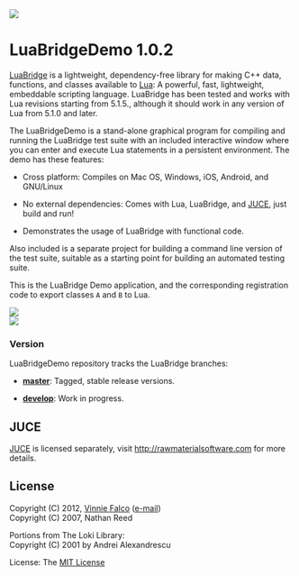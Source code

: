 <a href="http://lua.org">
<img src="http://vinniefalco.github.com/LuaBridgeDemo/powered-by-lua.png">
</a><br>

# LuaBridgeDemo 1.0.2

[LuaBridge][3] is a lightweight, dependency-free library for making C++ data,
functions, and classes available to [Lua][4]: A powerful, fast, lightweight,
embeddable scripting language. LuaBridge has been tested and works with Lua
revisions starting from 5.1.5., although it should work in any version of Lua
from 5.1.0 and later.

The LuaBridgeDemo is a stand-alone graphical program for compiling and running
the LuaBridge  test suite with an included interactive window where you can enter
and execute Lua statements in a persistent environment. The demo has these
features:

- Cross platform: Compiles on Mac OS, Windows, iOS, Android, and GNU/Linux

- No external dependencies: Comes with Lua, LuaBridge, and [JUCE][5], just build and run!

- Demonstrates the usage of LuaBridge with functional code.

Also included is a separate project for building a command line version of
the test suite, suitable as a starting point for building an automated
testing suite.

This is the LuaBridge Demo application, and the corresponding registration code
to export classes `A` and `B` to Lua.

<a href="https://github.com/vinniefalco/LuaBridgeDemo">
<img src="http://vinniefalco.github.com/LuaBridgeDemo/LuaBridgeDemoScreenshot.png">
</a><br>

<a href="https://github.com/vinniefalco/LuaBridgeDemo/downloads">
<img src="http://vinniefalco.github.com/images/ThreeOSDownloadNow.png">
</a><br>

### Version

LuaBridgeDemo repository tracks the LuaBridge branches:

- **[master][6]**: Tagged, stable release versions.

- **[develop][7]**: Work in progress.

## JUCE

[JUCE][5] is licensed separately, visit http://rawmaterialsoftware.com for more
details.

## License

Copyright (C) 2012, [Vinnie Falco][1] ([e-mail][0]) <br>
Copyright (C) 2007, Nathan Reed <br>
  
Portions from The Loki Library: <br>
Copyright (C) 2001 by Andrei Alexandrescu

License: The [MIT License][2]

[0]: mailto:vinnie.falco@gmail.com "Vinnie Falco (Email)"
[1]: http://www.vinniefalco.com "Vinnie Falco"
[2]: http://www.opensource.org/licenses/mit-license.html "The MIT License"
[3]: https://github.com/vinniefalco/LuaBridge "LuaBridge"
[4]: http://lua.org "The Lua Programming Language"
[5]: http://www.rawmaterialsoftware.com "The JUCE Library"
[6]: https://github.com/vinniefalco/LuaBridgeDemo "LuaBridgeDemo master branch"
[7]: https://github.com/vinniefalco/LuaBridgeDemo/tree/develop "LuaBridgeDemo develop branch"
